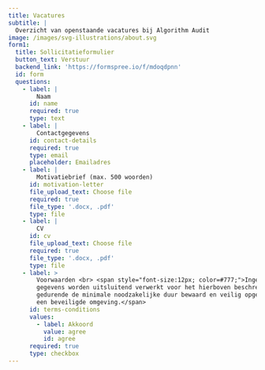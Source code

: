```yaml
---
title: Vacatures
subtitle: |
  Overzicht van openstaande vacatures bij Algorithm Audit
image: /images/svg-illustrations/about.svg
form1:
  title: Sollicitatieformulier
  button_text: Verstuur
  backend_link: 'https://formspree.io/f/mdoqdpnn'
  id: form
  questions:
    - label: |
        Naam
      id: name
      required: true
      type: text
    - label: |
        Contactgegevens
      id: contact-details
      required: true
      type: email
      placeholder: Emailadres
    - label: |
        Motivatiebrief (max. 500 woorden)
      id: motivation-letter
      file_upload_text: Choose file
      required: true
      file_type: '.docx, .pdf'
      type: file
    - label: |
        CV
      id: cv
      file_upload_text: Choose file
      required: true
      file_type: '.docx, .pdf'
      type: file
    - label: >
        Voorwaarden <br> <span style="font-size:12px; color=#777;">Ingediende
        gegevens worden uitsluitend verwerkt voor het hierboven beschreven doel,
        gedurende de minimale noodzakelijke duur bewaard en veilig opgeslagen in
        een beveiligde omgeving.</span>
      id: terms-conditions
      values:
        - label: Akkoord
          value: agree
          id: agree
      required: true
      type: checkbox
---
```


